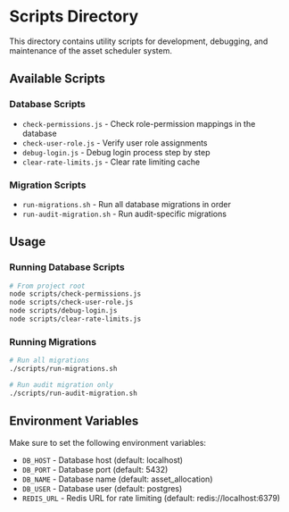 # Scripts Directory

This directory contains utility scripts for development, debugging, and maintenance of the asset scheduler system.

## Available Scripts

### Database Scripts
- `check-permissions.js` - Check role-permission mappings in the database
- `check-user-role.js` - Verify user role assignments
- `debug-login.js` - Debug login process step by step
- `clear-rate-limits.js` - Clear rate limiting cache

### Migration Scripts
- `run-migrations.sh` - Run all database migrations in order
- `run-audit-migration.sh` - Run audit-specific migrations

## Usage

### Running Database Scripts
```bash
# From project root
node scripts/check-permissions.js
node scripts/check-user-role.js
node scripts/debug-login.js
node scripts/clear-rate-limits.js
```

### Running Migrations
```bash
# Run all migrations
./scripts/run-migrations.sh

# Run audit migration only
./scripts/run-audit-migration.sh
```

## Environment Variables

Make sure to set the following environment variables:
- `DB_HOST` - Database host (default: localhost)
- `DB_PORT` - Database port (default: 5432)
- `DB_NAME` - Database name (default: asset_allocation)
- `DB_USER` - Database user (default: postgres)
- `REDIS_URL` - Redis URL for rate limiting (default: redis://localhost:6379) 